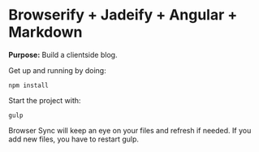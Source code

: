 
# Browserify + Jadeify + Angular + Markdown

__Purpose:__ Build a clientside blog.

Get up and running by doing:
  ```
  npm install
  ```

Start the project with:
  ```
  gulp
  ```

Browser Sync will keep an eye on your files and refresh if needed. If you add new files, you have to restart gulp.